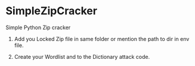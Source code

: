 # SimpleZipCracker
Simple Python Zip cracker

1. Add you Locked Zip file in same folder or mention the path to dir in env file.

2. Create your Wordlist and to the Dictionary attack code. 
